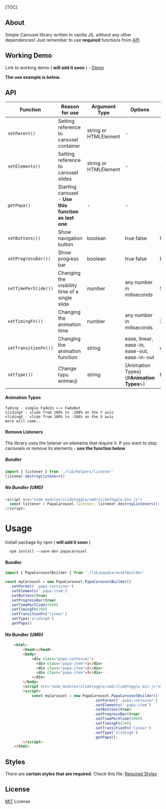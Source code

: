 [TOC]

## **About**

Simple Carousel library written in vanilla JS, without any other dependencies!
Just remember to use **required** functions from [API](#<strong>API</strong>>)

## **Working Demo**

Link to working demo ( **will add it soon** ) - [Demo](https://zgrybus.github.io/papaCarousel/)

**The use example is below.**

## **API**

| Function             | Reason for use                                        | Argument Type         | Options                                               | Default value | Required | Example                          |
| -------------------- | ----------------------------------------------------- | --------------------- | ----------------------------------------------------- | ------------- | -------- | -------------------------------- |
| `setParent()`        | Setting reference to carousel container               | string or HTMLElement | -                                                     | -             | true     | `setParent('.papa-container')`   |
| `setElements()`      | Setting reference to carousel slides                  | string or HTMLElement | -                                                     | -             | true     | `setElements('.papa-item')`      |
| `getPapa()`          | Starting carousel - **Use this function as last one** | -                     | -                                                     | -             | true     | `getPapa()`                      |
| `setButtons())`      | Show navigation button                                | boolean               | true false                                            | false         | false    | `setButtons(true)`               |
| `setProgressBar())`  | Show progress bar                                     | boolean               | true false                                            | false         | false    | `setProgressBar(true)`           |
| `setTimePerSlide())` | Changing the visibility time of a single slide        | number                | any number in miliseconds                             | 5000ms        | false    | `setTimePerSlide(1000)`          |
| `setTimingFn())`     | Changing the animation time                           | number                | any number in miliseconds                             | 250ms         | false    | `setTimingFn(200)`               |
| `setTransitionFn())` | Changing the animation function                       | string                | ease, linear, ease-in, ease-out, ease-in-out          | ease-in       | false    | `setTransitionFn('ease-in-out')` |
| `setType())`         | Change typu animacji                                  | string                | [Animation Types](#<strong>Animation Types</strong>>) | false         | fading   | `setType('fading')`              |

#### **Animation Types**

    fading - simple FadeIn <-> FadeOut
    slidingY - slide from 100% to -100% on the Y axis
    slidingX - slide from 100% to -100% on the X axis
    more will come..

#### **Remove Listeners**

The library uses the listener on elements that require it. If you want to stop carousels or remove its elements - **use the function below**

##### Bundler

```javascript
import { listener } from './lib/helpers/listener'
listener.destroyListeners()
```

##### No Bundler (UMD)

```javascript
<script src="node_modules/slidetoggle/umd/slideToggle.min.js">
  const listener = PapaCarousel.listener; listener.destroyListeners();
</script>
```

# **Usage**

Install package by npm ( **will add it soon** )

```npm
  npm install --save-dev papacarousel
```

#### **Bundler**

```javascript
import { PapaCarouselBuilder } from './lib/papaCarouselBuilder'

const myCarousel = new PapaCarousel.PapaCarouselBuilder()
  .setParent('.papa-container')
  .setElements('.papa-item')
  .setButtons(true)
  .setProgressBar(true)
  .setTimePerSlide(5000)
  .setTimingFn(300)
  .setTransitionFn('linear')
  .setType('slidingX')
  .getPapa()
```

#### **No Bundler (UMD)**

```html
    <html>
        <head></head>
        <body>
            <div class="papa-container">
              <div class="papa-item">1</div>
              <div class="papa-item">2</div>
              <div class="papa-item">3</div>
            </div>
        </body>
        <script src="node_modules/slidetoggle/umd/slideToggle.min.js"></script>
        <script>
            const myCarousel = new PapaCarousel.PapaCarouselBuilder()
                                        .setParent('.papa-container')
                                        .setElements('.papa-item')
                                        .setButtons(true)
                                        .setProgressBar(true)
                                        .setTimePerSlide(5000)
                                        .setTimingFn(300)
                                        .setTransitionFn('linear')
                                        .setType('slidingX')
                                        .getPapa();
        </script>
    </html>
```

## **Styles**

There are **certain styles that are required**. Check this file: [Required Styles](https://github.com/zgrybus/papaCarousel/blob/master/src/papaCarousel.css)

## **License**

[MIT](https://en.wikipedia.org/wiki/MIT_License) License
